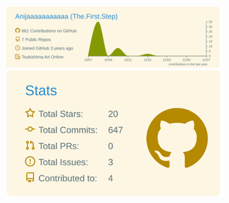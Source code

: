 [![](https://raw.githubusercontent.com/Anijaaaaaaaaaaa/Anijaaaaaaaaaaa/main/profile-summary-card-output/solarized/0-profile-details.svg)](https://github.com/vn7n24fzkq/github-profile-summary-cards)
[![](https://raw.githubusercontent.com/Anijaaaaaaaaaaa/Anijaaaaaaaaaaa/main/profile-summary-card-output/solarized/3-stats.svg)](https://github.com/vn7n24fzkq/github-profile-summary-cards)
